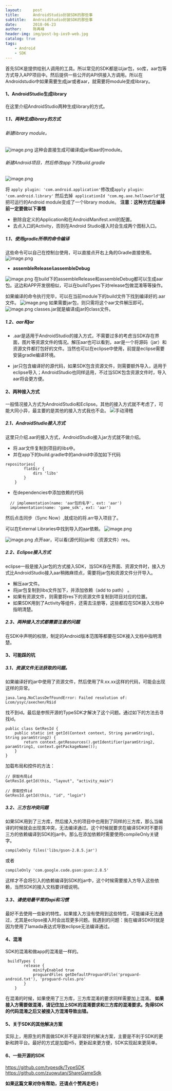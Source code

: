 ```yaml
---
layout:     post
title:      AndroidStudio封装SDK的那些事
subtitle:   AndroidStudio封装SDK的那些事
date:       2018-06-23
author:     陈再峰
header-img: img/post-bg-ios9-web.jpg
catalog: true
tags:
    - Android
	- SDK
---
```


首先SDK是提供给别人调用的工具。所以常见的SDK都是以jar包，so库，aar包等方式导入APP项目中。然后提供一些公开的API供接入方调用。所以在Androidstudio中如果需要生成jar或者aar，就需要将module变成library。
#### 1、AndroidStudio生成library
在这里介绍AndroidStudio两种生成library的方式。
##### 1.1、两种生成library的方式
###### 新建library module。
![image.png](https://upload-images.jianshu.io/upload_images/1930161-bba4e6334023588a.png?imageMogr2/auto-orient/strip%7CimageView2/2/w/1240)
这种会直接生成可编译成jar和aar的module。

###### 新建Android项目，然后修改app下的build.gradle
![image.png](https://upload-images.jianshu.io/upload_images/1930161-890e340522780980.png?imageMogr2/auto-orient/strip%7CimageView2/2/w/1240)

将  ```apply plugin: 'com.android.application'```修改成```apply plugin: 'com.android.library'```
然后去掉``` applicationId "com.mg.axe.helloworld"```就把可运行的Android module变成了一个library module。
**注意：这种方式在编译前一定要做以下事情**
* 删除自定义的Application和在AndroidManifest.xml的配置。
* 去点入口的Activity，否则在Android Studio接入时会生成两个图标入口。
    

##### 1.1、使用gradle所带的命令编译
这些命令可以自己在控制台使用，可以直接点开右上角的Gradle直接使用。
![image.png](https://upload-images.jianshu.io/upload_images/1930161-c1bb96df76855c35.png?imageMogr2/auto-orient/strip%7CimageView2/2/w/1240)

*  **assembleRelease**&**assembleDebug**     

![image.png](https://upload-images.jianshu.io/upload_images/1930161-0ba017df99ed59d9.png?imageMogr2/auto-orient/strip%7CimageView2/2/w/1240)
在build下的assembleRelease和assembleDebug都可以生成aar包。这边和APP开发很相似，可以在buildTypes下对release包做混淆等等操作。

如果编译的命令执行完毕，可以在当前module下的build文件下找到编译好的.aar文件。
![image.png](https://upload-images.jianshu.io/upload_images/1930161-ae5355ade2502e4c.png?imageMogr2/auto-orient/strip%7CimageView2/2/w/1240)
如果需要jar包，则只需将这个aar文件解压即可。
![image.png](https://upload-images.jianshu.io/upload_images/1930161-91e77aff157042f2.png?imageMogr2/auto-orient/strip%7CimageView2/2/w/1240)
classes.jar就是编译成jar的class文件。
##### 1.2、aar和jar

* .aar是适用于AndroidStudio的接入方式，不需要过多的考虑当SDK存在界面，图片等资源文件的情况。解压aar也可以看到，aar是一个将源码（jar）和资源文件都打包好的文件。当然也可以在eclipse中使用，前提是eclipse需要安装gradle编译环境。

* jar只包含编译好的源代码，如果SDK包含资源文件，则需要额外导入，适用于eclipse导入；AndroidStudio也同样适用，不过当SDK包含资源文件时，导入aar将会更方便。

#### 2、两种接入方式
一般情况接入方式为AndroidStudio和Eclipse。其他的接入方式就不考虑了，可能大同小异，最主要的是其他的接入方式我也不会。
![手动滑稽](https://upload-images.jianshu.io/upload_images/1930161-aee57be922bc3c13.jpg?imageMogr2/auto-orient/strip%7CimageView2/2/w/1240)


##### 2.1、AndroidStudio接入方式
这里只介绍.aar的接入方式，AndroidStudio接入jar方式就不做介绍。
* 将.aar文件复制到项目的libs中。
* 并在app下的build.gradle中的android中添加如下代码   
```
repositories{
        flatDir {
            dirs 'libs'
        }
    }
```
* 在dependencies中添加依赖的代码
```
  // implementation(name: 'aar包的名字', ext: 'aar')
  implementation(name: 'game_sdk', ext: 'aar')
```
然后点击同步（Sync Now）,就成功的将.arr导入项目了。

可以在External Libraries中找到导入的aar依赖。
![image.png](https://upload-images.jianshu.io/upload_images/1930161-9014cf4f859fa5a1.png?imageMogr2/auto-orient/strip%7CimageView2/2/w/1240)

![image.png](https://upload-images.jianshu.io/upload_images/1930161-2224b0905f66ad49.png?imageMogr2/auto-orient/strip%7CimageView2/2/w/1240)
点开aar，可以看(源代码)jar和（资源文件）res。

##### 2.2、Eclipse接入方式
eclipse一般是接入jar包的方式接入SDK，当SDK存在界面、资源文件时，接入方式比AndroidStudio接入aar稍微麻烦点，需要将jar包和资源文件分开导入。
* 解压aar文件。
* 将jar包复制到libs文件加下，并添加依赖（add to path）  。
* 如果有资源文件，则需要将res下的资源文件复制到项目对应的位置。
* 如果SDK用到了Activity等组件，还需去注册等，这些都应在SDK接入文档中指明清楚。

##### 2.3、两种接入方式都需要注意的问题
在SDK中声明的权限，制定的Android版本范围等都要在SDK接入文档中指明清楚。

#### 3、可能踩的坑
##### 3.1、资源文件无法获取的问题。
如果编译好的jar中使用了资源文件，然后使用了R.xx.xx这样的代码，可能会出现这样的异常。
```
java.lang.NoClassDefFoundError: Failed resolution of: Lcom/ysyc/axechen/R$id
```
找不到id。最后是参照开源的TypeSDK才解决了这个问题。通过如下的方法去寻找id。
```
public class GetResId {
    public static int getId(Context context, String paramString1, String paramString2) {
        return context.getResources().getIdentifier(paramString2, paramString1, context.getPackageName());
    }
}
```
加载布局和控件的方法：
```
// 获取布局id
GetResId.getId(this, "layout", "activity_main")

// 获取控件id
GetResId.getId(this, "id", "login")
```

##### 3.2、三方包冲突问题
如果SDK用到了三方库，然后接入方的项目中也用到了同样的三方库，那么当编译的时候就会出现类冲突，无法编译通过。这个时候就要求在编译SDK时不要将三方的依赖编译到SDK的jar中。那么在添加依赖时需要使用compileOnly关键字。
```
compileOnly files('libs/gson-2.8.5.jar')
```
或者
```
compileOnly 'com.google.code.gson:gson:2.8.5'
```
这样才不会将引入的依赖编译到SDK的jar中，这个时候需要接入方导入这些依赖，当然SDK的接入文档要详细说明。

##### 3.3、请使用最平常的api和习惯
最好不去使用一些新的特性。如果接入方没有使用到这些特性，可能编译无法通过，尤其是eclipse接入时会出现更多问题。我遇到的问题：我在编译SDK时就是因为使用了lamada表达式导致eclipse无法编译通过。

#### 4、混淆
SDK的混淆和做app的混淆是一样的。
```
 buildTypes {
        release {
            minifyEnabled true
            proguardFiles getDefaultProguardFile('proguard-android.txt'), 'proguard-rules.pro'
        }
    }
```
在混淆的时候，如果使用了三方库，三方库混淆的要求同样需要加上混淆。
**如果接入方需要做混淆，请记住加上SDK的混淆要求和三方库的混淆要求。免得SDK的代码混淆之后又被接入方混淆导致出错。**

#### 5、关于SDK的其他解决方案
实际上，用原生的界面做SDK并不是非常好的解决方案，主要是不利于SDK的更新和跨平台。最好的方式是加载H5，更新起来更方便，SDK实现起来更简单。

#### 6、一些开源的SDK
https://github.com/typesdk/TypeSDK
https://github.com/zuowutan/ShareGameSdk

**如果这篇文章对你有帮助，还请点个赞再走吧:)**
